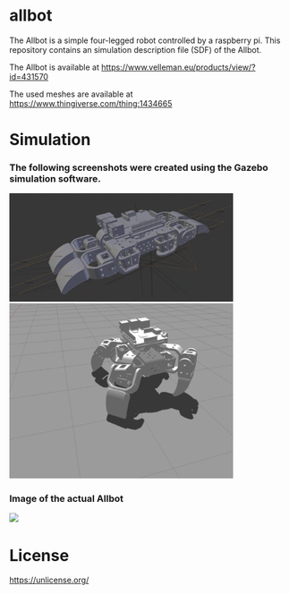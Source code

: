 # allbot
The Allbot is a simple four-legged robot controlled by a raspberry pi.
This repository contains an simulation description file (SDF) of the Allbot.

The Allbot is available at https://www.velleman.eu/products/view/?id=431570
  
The used meshes are available at https://www.thingiverse.com/thing:1434665

# Simulation
### The following screenshots were created using the Gazebo simulation software.

<img src="https://github.com/janek-gross/allbot/blob/main/images/visual.png?raw=true" width="400" />

<img src="https://github.com/janek-gross/allbot/blob/main/images/allbot_visual.jpg?raw=true" width="400" />

### Image of the actual Allbot
<img src="https://vertex3dprinter.eu/wp-content/uploads/2018/07/vr618-600x450.jpg?raw=true" width="400" />

# License
https://unlicense.org/
